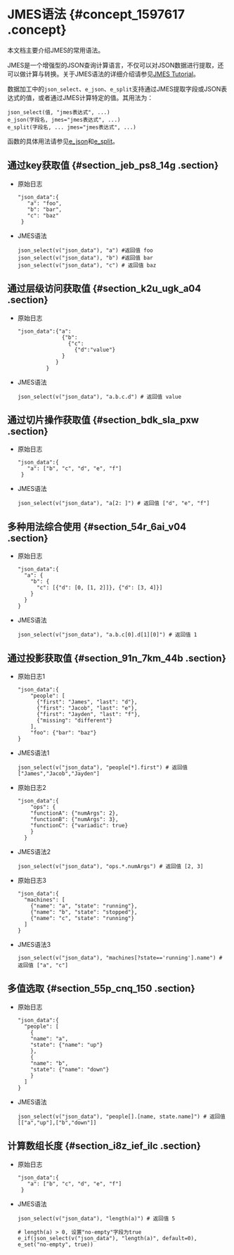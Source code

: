 # JMES语法 {#concept_1597617 .concept}

本文档主要介绍JMES的常用语法。

JMES是一个增强型的JSON查询计算语言，不仅可以对JSON数据进行提取，还可以做计算与转换。关于JMES语法的详细介绍请参见[JMES Tutorial](http://jmespath.org/tutorial.html)。

数据加工中的`json_select`、`e_json`、`e_split`支持通过JMES提取字段或JSON表达式的值，或者通过JMES计算特定的值。其用法为：

``` {#codeblock_0cw_tdx_ege}
json_select(值, "jmes表达式", ...)
e_json(字段名, jmes="jmes表达式", ...)
e_split(字段名, ... jmes="jmes表达式", ...)
```

函数的具体用法请参见[e\_json](../../../../cn.zh-CN/数据加工/数据加工语法/全局操作函数/字段值提取函数.md#section_o7x_7rl_2qh)和[e\_split](../../../../cn.zh-CN/数据加工/数据加工语法/全局操作函数/事件操作函数.md#section_urg_dob_o79)。

## 通过key获取值 {#section_jeb_ps8_14g .section}

-   原始日志

    ``` {#codeblock_bsq_oj9_6vb}
    "json_data":{
       "a": "foo",
       "b": "bar",
       "c": "baz"
     }
    ```

-   JMES语法

    ``` {#codeblock_7f7_n4h_036}
    json_select(v("json_data"), "a") #返回值 foo
    json_select(v("json_data"), "b") #返回值 bar
    json_select(v("json_data"), "c") # 返回值 baz
    ```


## 通过层级访问获取值 {#section_k2u_ugk_a04 .section}

-   原始日志

    ``` {#codeblock_ndl_nep_a7b}
    "json_data":{"a": 
                  {"b":
                    {"c":
                      {"d":"value"}
                  }
                }
             }
    ```

-   JMES语法

    ``` {#codeblock_zuu_w1g_mc1}
    json_select(v("json_data"), "a.b.c.d") # 返回值 value
    ```


## 通过切片操作获取值 {#section_bdk_sla_pxw .section}

-   原始日志

    ``` {#codeblock_9kr_qjo_uki}
    "json_data":{
       "a": ["b", "c", "d", "e", "f"]
     }
    ```

-   JMES语法

    ``` {#codeblock_anc_9zp_m6n}
    json_select(v("json_data"), "a[2: ]") # 返回值 ["d", "e", "f"]
    ```


## 多种用法综合使用 {#section_54r_6ai_v04 .section}

-   原始日志

    ``` {#codeblock_txa_duj_40y}
    "json_data":{
      "a": {
        "b": {
          "c": [{"d": [0, [1, 2]]}, {"d": [3, 4]}]
        }
      }
    }
    ```

-   JMES语法

    ``` {#codeblock_s8p_cmf_00l}
    json_select(v("json_data"), "a.b.c[0].d[1][0]") # 返回值 1
    ```


## 通过投影获取值 {#section_91n_7km_44b .section}

-   原始日志1

    ``` {#codeblock_vao_paq_dsd}
    "json_data":{
        "people": [
          {"first": "James", "last": "d"},
          {"first": "Jacob", "last": "e"},
          {"first": "Jayden", "last": "f"},
          {"missing": "different"}
        ],
        "foo": {"bar": "baz"}
    }
    ```

-   JMES语法1

    ``` {#codeblock_rmy_dsl_5nc}
    json_select(v("json_data"), "people[*].first") # 返回值 ["James","Jacob","Jayden"]
    ```


-   原始日志2

    ``` {#codeblock_qt2_0m1_pgl}
    "json_data":{
        "ops": {
        "functionA": {"numArgs": 2},
        "functionB": {"numArgs": 3},
        "functionC": {"variadic": true}
        }
      }
    ```

-   JMES语法2

    ``` {#codeblock_h82_3wx_gpk}
    json_select(v("json_data"), "ops.*.numArgs") # 返回值 [2, 3]
    ```


-   原始日志3

    ``` {#codeblock_ux7_4x2_llg}
    "json_data":{
      "machines": [
        {"name": "a", "state": "running"},
        {"name": "b", "state": "stopped"},
        {"name": "c", "state": "running"}
      ]
    }
    ```

-   JMES语法3

    ``` {#codeblock_2o5_u7t_w4m}
    json_select(v("json_data"), "machines[?state=='running'].name") # 返回值 ["a", "c"]
    ```


## 多值选取 {#section_55p_cnq_150 .section}

-   原始日志

    ``` {#codeblock_ggz_036_do5}
    "json_data":{
      "people": [
        {
        "name": "a",
        "state": {"name": "up"}
        },
        {
        "name": "b",
        "state": {"name": "down"}
        }
      ]
    }
    ```

-   JMES语法

    ``` {#codeblock_voy_xt5_6kg}
    json_select(v("json_data"), "people[].[name, state.name]") # 返回值[["a","up"],["b","down"]]
    ```


## 计算数组长度 {#section_i8z_ief_ilc .section}

-   原始日志

    ``` {#codeblock_swp_9an_v0q}
    "json_data":{
       "a": ["b", "c", "d", "e", "f"]
     }
    ```

-   JMES语法

    ``` {#codeblock_bwc_00t_mb7}
    json_select(v("json_data"), "length(a)") # 返回值 5
    ```

    ``` {#codeblock_mfc_b1y_zok}
    # length(a) > 0, 设置"no-empty"字段为true
    e_if(json_select(v("json_data"), "length(a)", default=0), e_set("no-empty", true))
    ```


